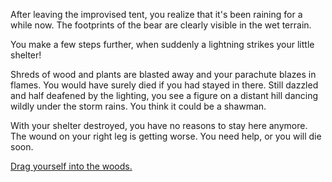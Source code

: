 After leaving the improvised tent, you realize that it's been raining for a while
 now. The footprints of the bear are clearly visible in the wet terrain.


You make a few steps further, when suddenly a lightning strikes your little shelter!

Shreds of wood and plants are blasted away and your parachute blazes in flames. 
You would have surely died if you had stayed in there.
Still dazzled and half deafened by the lighting, 
you see a figure on a distant hill dancing wildly under the storm rains. 
You think it could be a shawman.

With your shelter destroyed, you have no reasons to stay here anymore. 
The wound on your right leg is getting worse.
You need help, or you will die soon.


[Drag yourself into the woods.](../../../fire/woods/woods.md)